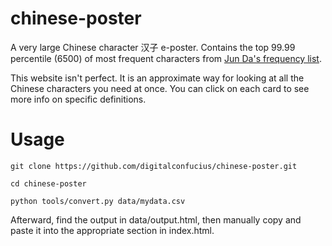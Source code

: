 # chinese-poster
A very large Chinese character 汉子 e-poster. Contains the top 99.99 percentile (6500) of most frequent characters from [Jun Da's frequency list](https://lingua.mtsu.edu/chinese-computing/statistics/char/list.php?Which=MO).

This website isn't perfect. It is an approximate way for looking at all the Chinese characters you need at once. You can click on each card to see more info on specific definitions.

# Usage

```
git clone https://github.com/digitalconfucius/chinese-poster.git

cd chinese-poster

python tools/convert.py data/mydata.csv
```

Afterward, find the output in data/output.html, then manually copy and paste it into the appropriate section in index.html.
